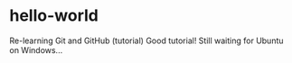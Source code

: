 # hello-world
Re-learning Git and GitHub (tutorial)
Good tutorial!
Still waiting for Ubuntu on Windows...
